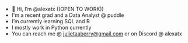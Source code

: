 - 👋 Hi, I’m @alexatx ((OPEN TO WORK))
- I'm a recent grad and a Data Analyst @ puddle
- I’m currently learning SQL and R
- I mostly work in Python currently
- You can reach me @ julietaaberry@gmail.com or on Discord @ alexatx

<!---
alexatx/alexatx is a ✨ special ✨ repository because its `README.md` (this file) appears on your GitHub profile.
You can click the Preview link to take a look at your changes.
--->
